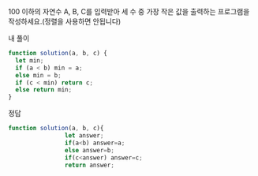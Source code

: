 100 이하의 자연수 A, B, C를 입력받아 세 수 중 가장 작은 값을 출력하는 프로그램을 작성하세요.(정렬을 사용하면 안됩니다)

내 풀이

```js
function solution(a, b, c) {
  let min;
  if (a < b) min = a;
  else min = b;
  if (c < min) return c;
  else return min;
}
```

정답
```js
function solution(a, b, c){
                let answer;
                if(a<b) answer=a;
                else answer=b;
                if(c<answer) answer=c; 
                return answer;
```
